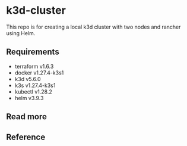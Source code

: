 # k3d-cluster
This repo is for creating a local k3d cluster with two nodes and rancher using Helm.

## Requirements
* terraform v1.6.3
* docker v1.27.4-k3s1
* k3d v5.6.0
* k3s v1.27.4-k3s1
* kubectl v1.28.2
* helm v3.9.3

## Read more

## Reference
